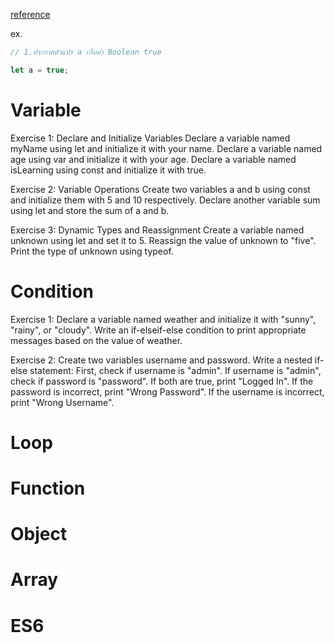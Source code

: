[reference](https://www.youtube.com/watch?v=m55PTVUrlnA)

ex.

```js
// 1.ประกาศตัวแปร a เก็บค่า Boolean true

let a = true;
```

# Variable
Exercise 1: Declare and Initialize Variables
Declare a variable named myName using let and initialize it with your name.
Declare a variable named age using var and initialize it with your age.
Declare a variable named isLearning using const and initialize it with true.

Exercise 2: Variable Operations
Create two variables a and b using const and initialize them with 5 and 10 respectively.
Declare another variable sum using let and store the sum of a and b.

Exercise 3: Dynamic Types and Reassignment
Create a variable named unknown using let and set it to 5.
Reassign the value of unknown to "five".
Print the type of unknown using typeof.
# Condition
Exercise 1: Declare a variable named weather and initialize it with "sunny", "rainy", or "cloudy".
Write an if-elseif-else condition to print appropriate messages based on the value of weather.

Exercise 2: Create two variables username and password.
Write a nested if-else statement:
First, check if username is "admin".
If username is "admin", check if password is "password".
If both are true, print "Logged In".
If the password is incorrect, print "Wrong Password".
If the username is incorrect, print "Wrong Username".

# Loop

# Function

# Object

# Array

# ES6
